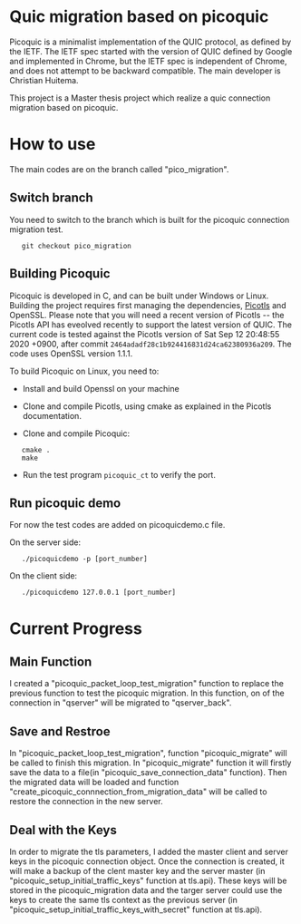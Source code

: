 # Quic migration based on picoquic

Picoquic is a minimalist implementation of the QUIC protocol, as defined by the IETF.
The IETF spec started with the version of QUIC defined by Google and
implemented in Chrome, but the IETF spec is independent of Chrome, and
does not attempt to be backward compatible. The main developer is 
Christian Huitema.

This project is a Master thesis project which realize a quic connection migration based on picoquic.

# How to use
The main codes are on the branch called "pico_migration".

## Switch branch
You need to switch to the branch which is built for the picoquic connection migration test.

~~~
   git checkout pico_migration
~~~

## Building Picoquic

Picoquic is developed in C, and can be built under Windows or Linux. Building the
project requires first managing the dependencies, [Picotls](https://github.com/h2o/picotls)
and OpenSSL. Please note that you will need a recent version of Picotls --
the Picotls API has eveolved recently to support the latest version of QUIC. The
current code is tested against the Picotls version of Sat Sep 12 20:48:55 2020 +0900,
after commit `2464adadf28c1b924416831d24ca62380936a209`. The code uses OpenSSL
version 1.1.1.

To build Picoquic on Linux, you need to:

 * Install and build Openssl on your machine

 * Clone and compile Picotls, using cmake as explained in the Picotls documentation.

 * Clone and compile Picoquic:
~~~
   cmake .
   make
~~~
 * Run the test program `picoquic_ct` to verify the port.

## Run picoquic demo

For now the test codes are added on picoquicdemo.c file.

On the server side:
~~~
   ./picoquicdemo -p [port_number]
~~~

On the client side:
~~~
   ./picoquicdemo 127.0.0.1 [port_number]
~~~
# Current Progress

## Main Function
I created a "picoquic_packet_loop_test_migration" function to replace the previous
function to test the picoquic migration.
In this function, on of the connection in "qserver" will be migrated to "qserver_back".

## Save and Restroe
In "picoquic_packet_loop_test_migration", function "picoquic_migrate" will be called to finish
this migration. In "picoquic_migrate" function it will firstly save the data to a file(in "picoquic_save_connection_data" function).
Then the migrated data will be loaded and function "create_picoquic_connnection_from_migration_data" will be called to restore the connection in the new server.

## Deal with the Keys
In order to migrate the tls parameters, I added the master client and server keys in the picoquic connection object. Once the connection is created, it will
make a backup of the clent master key and the server master (in "picoquic_setup_initial_traffic_keys" function at tls.api). These keys will be stored in the picoquic_migration data and the targer server could use the keys
to create the same tls context as the previous server (in "picoquic_setup_initial_traffic_keys_with_secret" function at tls.api).

